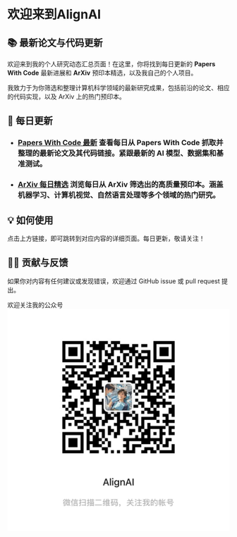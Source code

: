 # 欢迎来到AlignAI



## **📚 最新论文与代码更新**

欢迎来到我的个人研究动态汇总页面！在这里，你将找到每日更新的 **Papers With Code** 最新进展和 **ArXiv** 预印本精选，以及我自己的个人项目。

我致力于为你筛选和整理计算机科学领域的最新研究成果，包括前沿的论文、相应的代码实现，以及 ArXiv 上的热门预印本。


## **🚀 每日更新**

* ### [**Papers With Code 最新**](ppwcode.md)   **查看每日从 Papers With Code 抓取并整理的最新论文及其代码链接。紧跟最新的 AI 模型、数据集和基准测试。**

* ### [**ArXiv 每日精选**](Arxiv.md)   **浏览每日从 ArXiv 筛选出的高质量预印本。涵盖机器学习、计算机视觉、自然语言处理等多个领域的热门研究。**



## **💡 如何使用**

点击上方链接，即可跳转到对应内容的详细页面。每日更新，敬请关注！


## **🙋‍♂️ 贡献与反馈**

如果你对内容有任何建议或发现错误，欢迎通过 GitHub issue 或 pull request 提出。




欢迎关注我的公众号
![](assets/images/wechat_pub.JPG)

